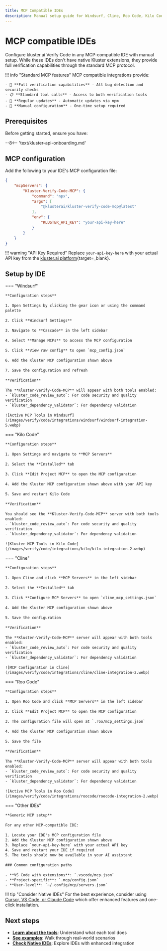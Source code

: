 ```yaml
---
title: MCP Compatible IDEs
description: Manual setup guide for Windsurf, Cline, Roo Code, Kilo Code and other MCP-compatible IDEs to use kluster.ai Verify Code.
---
```


# MCP compatible IDEs

Configure kluster.ai Verify Code in any MCP-compatible IDE with manual setup. While these IDEs don't have native Kluster extensions, they provide full verification capabilities through the standard MCP protocol.

!!! info "Standard MCP features"
    MCP compatible integrations provide:
    
    - 🔧 **Full verification capabilities** - All bug detection and security checks
    - 📋 **Standard tool calls** - Access to both verification tools
    - 🔄 **Regular updates** - Automatic updates via npm
    - 📝 **Manual configuration** - One-time setup required

## Prerequisites

Before getting started, ensure you have:

--8<-- 'text/kluster-api-onboarding.md'

## MCP configuration

Add the following to your IDE's MCP configuration file:

```json
{  
    "mcpServers": {  
        "Kluster-Verify-Code-MCP": {  
            "command": "npx",  
            "args": [  
                "@klusterai/kluster-verify-code-mcp@latest"  
            ],  
            "env": {  
                "KLUSTER_API_KEY": "your-api-key-here"  
            }  
        }  
    }  
}  
```

!!! warning "API Key Required"
    Replace `your-api-key-here` with your actual API key from the [kluster.ai platform](https://platform.kluster.ai){target=_blank}.

## Setup by IDE

=== "Windsurf"

    **Configuration steps**
    
    1. Open Settings by clicking the gear icon or using the command palette
    
    2. Click **Windsurf Settings**
    
    3. Navigate to **Cascade** in the left sidebar
    
    4. Select **Manage MCPs** to access the MCP configuration
    
    5. Click **View raw config** to open `mcp_config.json`
    
    6. Add the Kluster MCP configuration shown above
    
    7. Save the configuration and refresh
    
    **Verification**
    
    The **Kluster-Verify-Code-MCP** will appear with both tools enabled:
    - `kluster_code_review_auto`: For code security and quality verification
    - `kluster_dependency_validator`: For dependency validation
    
    ![Active MCP Tools in Windsurf](/images/verify/code/integrations/windsurf/windsurf-integration-5.webp)

=== "Kilo Code"

    **Configuration steps**
    
    1. Open Settings and navigate to **MCP Servers**
    
    2. Select the **Installed** tab
    
    3. Click **Edit Project MCP** to open the MCP configuration
    
    4. Add the Kluster MCP configuration shown above with your API key
    
    5. Save and restart Kilo Code
    
    **Verification**
    
    You should see the **Kluster-Verify-Code-MCP** server with both tools enabled:
    - `kluster_code_review_auto`: For code security and quality verification
    - `kluster_dependency_validator`: For dependency validation
    
    ![Kluster MCP Tools in Kilo Code](/images/verify/code/integrations/kilo/kilo-integration-2.webp)

=== "Cline"

    **Configuration steps**
    
    1. Open Cline and click **MCP Servers** in the left sidebar
    
    2. Select the **Installed** tab
    
    3. Click **Configure MCP Servers** to open `cline_mcp_settings.json`
    
    4. Add the Kluster MCP configuration shown above
    
    5. Save the configuration
    
    **Verification**
    
    The **Kluster-Verify-Code-MCP** server will appear with both tools enabled:
    - `kluster_code_review_auto`: For code security and quality verification
    - `kluster_dependency_validator`: For dependency validation
    
    ![MCP Configuration in Cline](/images/verify/code/integrations/cline/cline-integration-2.webp)

=== "Roo Code"

    **Configuration steps**
    
    1. Open Roo Code and click **MCP Servers** in the left sidebar
    
    2. Click **Edit Project MCP** to open the MCP configuration
    
    3. The configuration file will open at `.roo/mcp_settings.json`
    
    4. Add the Kluster MCP configuration shown above
    
    5. Save the file
    
    **Verification**
    
    The **Kluster-Verify-Code-MCP** server will appear with both tools enabled:
    - `kluster_code_review_auto`: For code security and quality verification
    - `kluster_dependency_validator`: For dependency validation
    
    ![Active MCP Tools in Roo Code](/images/verify/code/integrations/roocode/roocode-integration-2.webp)

=== "Other IDEs"

    **Generic MCP setup**
    
    For any other MCP-compatible IDE:
    
    1. Locate your IDE's MCP configuration file
    2. Add the Kluster MCP configuration shown above
    3. Replace `your-api-key-here` with your actual API key
    4. Save and restart your IDE if required
    5. The tools should now be available in your AI assistant
    
    ### Common configuration paths
    
    - **VS Code with extensions**: `.vscode/mcp.json`
    - **Project-specific**: `.mcp/config.json`
    - **User-level**: `~/.config/mcp/servers.json`

!!! tip "Consider Native IDEs"
    For the best experience, consider using [Cursor, VS Code, or Claude Code](/verify/code/integrations/native/) which offer enhanced features and one-click installation.

## Next steps

- **[Learn about the tools](/verify/code/tools/)**: Understand what each tool does
- **[See examples](/verify/code/examples/cursor-firebase-nextjs/)**: Walk through real-world scenarios
- **[Check Native IDEs](/verify/code/integrations/native/)**: Explore IDEs with enhanced integration